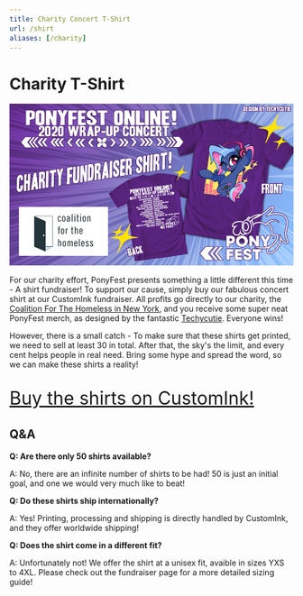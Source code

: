 ```yaml
---
title: Charity Concert T-Shirt
url: /shirt
aliases: [/charity]
---
```


# Charity T-Shirt

<div class="text-box" style="text-align: left;">

<div style="text-align: center;" id="shirt-ad">

[![image of shirt charity shirt, front and back](/images/charity/shirt.png)](https://www.customink.com/fundraising/ponyfestconcert)

</div>

<style type="text/css">

#shirt-ad img {
max-width: 100%;
}

</style>

For our charity effort, PonyFest presents something a little different this time - A shirt fundraiser! To support our
cause, simply buy our fabulous concert shirt at our CustomInk fundraiser. All profits go directly to our charity, the
[Coalition For The Homeless in New York](https://www.coalitionforthehomeless.org/about-cfh/), and you receive some super
neat PonyFest merch, as designed by the fantastic [Techycutie](https://techycutie.com). Everyone wins!

However, there is a small catch - To make sure that these shirts get printed, we need to sell at least 30 in total.
After that, the sky's the limit, and every cent helps people in real need. Bring some hype and spread the word, so we
can make these shirts a reality!

<span style="font-size: xx-large;">

[Buy the shirts on CustomInk!](https://www.customink.com/fundraising/ponyfestconcert)

</span>

## Q&A

**Q: Are there only 50 shirts available?**

A: No, there are an infinite number of shirts to be had! 50 is just an initial goal, and one we would very much like to beat!

**Q: Do these shirts ship internationally?**

A: Yes! Printing, processing and shipping is directly handled by CustomInk, and they offer worldwide shipping!


**Q: Does the shirt come in a different fit?**

A: Unfortunately not! We offer the shirt at a unisex fit, avaible in sizes YXS to 4XL. Please check out the fundraiser page for a more detailed sizing guide!

</div>
